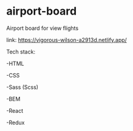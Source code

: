 # airport-board

Airport board for view flights

link: https://vigorous-wilson-a2913d.netlify.app/


Tech stack:

-HTML

-CSS

-Sass (Scss)

-BEM 

-React

-Redux
